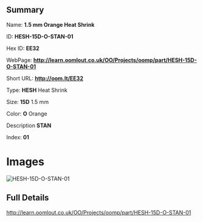 

## Summary
 
Name: __1.5 mm Orange Heat Shrink__

ID: __HESH-15D-O-STAN-01__

Hex ID: __EE32__

WebPage: __http://learn.oomlout.co.uk/OO/Projects/oomp/part/HESH-15D-O-STAN-01__

Short URL: __http://oom.lt/EE32__


Type: __HESH__ Heat Shrink 

Size: __15D__ 1.5 mm 

Color: __O__ Orange 

Description __STAN__  

Index: __01__


 # Images
![HESH-15D-O-STAN-01](http://oomlout.com/oomp-gen/parts/HESH-15D-O-STAN-01/HESH-15D-O-STAN-01_420.jpg)



 ## Full Details

 http://learn.oomlout.co.uk/OO/Projects/oomp/part/HESH-15D-O-STAN-01














